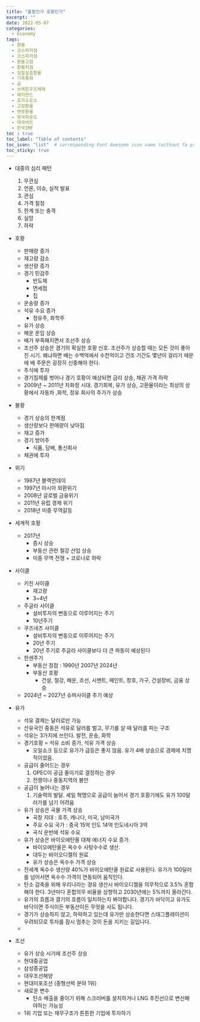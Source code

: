 ```yaml
---
title: "불황인가 호황인가"
excerpt: ""
date: 2022-05-07
categories:
  - Economy
tags:
  - 환율
  - 코스피저점
  - 코스피저점
  - 환율고점
  - 환율저점
  - 실질실효환율
  - 기축통화
  - 금
  - 브레튼우즈체제
  - 헤지펀드
  - 조지소로스
  - 고정환율
  - 변동환율
  - 영국파운드
  - 태국바트
  - 한국IMF
toc : true
toc_label: "Table of contents"
toc_icon: "list"  # corresponding Font Awesome icon name (without fa prefix)
toc_sticky: true
---
```


- 대중의 심리 패턴
  1. 무관심
  2. 언론, 이슈, 실적 발표
  3. 관심
  4. 가격 절정
  5. 한계 또는 충격
  6. 실망
  7. 하락
  
- 호황
  - 판매량 증가
  - 재고량 감소
  - 생산량 증가
  - 경기 민감주
    - 반도체 
    - 면세점
    - 집
  - 운송량 증가
  - 석유 수요 증가
    - 정유주, 화학주
  - 유가 상승
  - 해운 운임 상승
  - 배가 부족해지면서 조선주 상승
  - 조선주 상승은 경기의 확실한 호황 신호. 조선주가 상승할 때는 모든 것이 좋아진 시기. 왜냐하면 배는 수백억에서 수천억이고 건조 기간도 몇년이 걸리기 때문에 배 주문은 굉장히 신중해야 한다. 
  - 주식에 투자
  - 경기침제를 벗어나 경기 호황이 예상되면 금리 상승, 채권 가격 하락
  - 2009년 ~ 2011년 차화정 시대. 경기회복, 유가 상승, 고환율이라는 최상의 상황에서 자동차 ,화학, 정유 회사의 주가가 상승
- 불황
  - 경기 상승의 한계점
  - 생산량보다 판매량이 낮아짐
  - 재고 증가
  - 경기 방어주
    - 식품, 담배, 통신회사
  - 채권에 투자

- 위기
  - 1987년 블랙먼데이
  - 1997년 아시아 외환위기
  - 2008년 글로벌 금융위기
  - 2011년 유럽 경제 위기
  - 2018년 미중 무역갈등

- 세계적 호황
  - 2017년
    - 증시 상승
    - 부동산 관련 철강 산업 상승
    - 미중 무역 전쟁 + 코로나로 하락

- 사이클
  - 키친 사이클
    - 재고량
    - 3~4년
  - 주글라 사이클
    - 설비투자의 변동으로 이루어지는 주기
    - 10년주기
  - 쿠즈네츠 사이클
    - 설비투자의 변동으로 이루어지는 주기
    - 20년 주기
    - 20년 주기로 주글라 사이클보다 더 큰 파동이 예상된다
  - 한센주기
    - 부동산 정점 : 1990년 2007년 2024년
    - 부동산 호황
      - 건설, 철강, 해운, 조선, 시멘트, 페인트, 창호, 가구, 건설장비, 금융 상승
  - 2024년 ~ 2027년 슈퍼사이클 주기 예상

- 유가
  - 석유 결제는 달러로만 가능
  - 산유국인 중동은 석유로 달러를 벌고, 무기를 살 때 달러를 파는 구조
  - 석유는 3가지에 쓰인다. 발전, 운송, 화학
  - 경기호황 = 석유 소비 증가, 석유 가격 상승
    - 오일쇼크 등으로 유가가 급등은 좋지 않음. 유가 4배 상승으로 경제에 치명적이었음.
  - 공급이 줄어드는 경우
    1. OPEC이 공급 줄이기로 결정하는 경우
    2. 전쟁이나 중동지역의 불안
  - 공급이 늘어나는 경우
    1. 기술력의 발달. 셰일 혁명으로 공급이 늘어서 경기 호황기에도 유가 100달러가를 넘기 어려움
  - 유가 상승은 곡물 가격 상승
    - 곡창 지대 : 호주, 캐나다, 미국, 남미국가
    - 주요 수요 국가 : 중국 15억 인도 14억 인도네시아 3억
    - 곡식 운반에 석유 수요
  - 유가 상승은 바이오에탄올 대체 에너지 수요 증가.
    - 바이오에탄올은 옥수수 사탕수수로 생산.
    - 대두는 바이오디젤의 원료
    - 유가 상승은 옥수수 가격 상승
  - 전세계 옥수수 생산량 40%가 바이오에탄올 원료로 사용된다. 유가가 100달러를 넘어서면 옥수수 가격이 연동되어 움직인다. 
  - 탄소 감축을 위해 우리나라는 경유 생산시 바이오디젤을 의무적으로 3.5% 혼합해야 한다. 3년마다 혼합의무 비율을 상향하고 2030년에는 5%까지 올라간다.
  - 유가의 흐름과 결기의 흐름이 일치하는지 봐야합니다. 경기가 바닥이고 유가도 바닥이면 주식이든 부동산이든 무엇을 사도 됩니다. 
  - 경기가 상승하지 않고, 하락하고 있는데 유가만 상승한다면 스태그플레이션이 우려되므로 투자를 잠시 멈추는 것이 돈을 지키는 길입니다.
  - 
- 조선
  - 유가 상승 시기에 조선주 상승 
  - 현대중공업
  - 삼성중공업
  - 대우조선해양
  - 현대미포조선 (중형선박 분야 1위)
  - 새로운 변수
    - 탄소 배출을 줄이기 위해 스크러버를 설치하거나 LNG 추진선으로 변신해야하는 가능성
  - 1위 기업 또는 재무구조가 튼튼한 기업에 투자하기